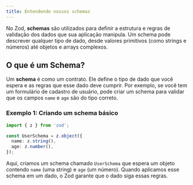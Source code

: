 ```yaml
---
title: Entendendo nossos schemas
---
```


No Zod, **schemas** são utilizados para definir a estrutura e regras de validação dos dados que sua aplicação manipula. Um schema pode descrever qualquer tipo de dado, desde valores primitivos (como strings e números) até objetos e arrays complexos.

## O que é um Schema?

Um **schema** é como um contrato. Ele define o tipo de dado que você espera e as regras que esse dado deve cumprir. Por exemplo, se você tem um formulário de cadastro de usuário, pode criar um schema para validar que os campos `name` e `age` são do tipo correto.

### Exemplo 1: Criando um schema básico

```ts
import { z } from 'zod';

const UserSchema = z.object({
  name: z.string(),
  age: z.number(),
});
```

Aqui, criamos um schema chamado `UserSchema` que espera um objeto contendo `name` (uma string) e `age` (um número). Quando aplicamos esse schema em um dado, o Zod garante que o dado siga essas regras.
